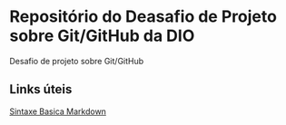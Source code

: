# Repositório do Deasafio de Projeto sobre Git/GitHub da DIO
Desafio de projeto sobre Git/GitHub

## Links úteis
[Sintaxe Basica Markdown](https://www.markdownguide.org)
